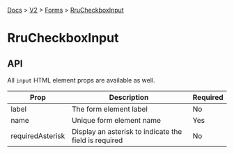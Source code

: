 [Docs](/) > [V2](/docs/v2/get-started) > [Forms](/docs/v2/components/RruForm) > [RruCheckboxInput](/docs/v2/components/RruCheckboxInput)


# RruCheckboxInput

## API
All `input` HTML element props are available as well.

| Prop | Description | Required |
|-|-|-|
| label | The form element label | No |
| name | Unique form element name | Yes |
| requiredAsterisk | Display an asterisk to indicate the field is required | No |

